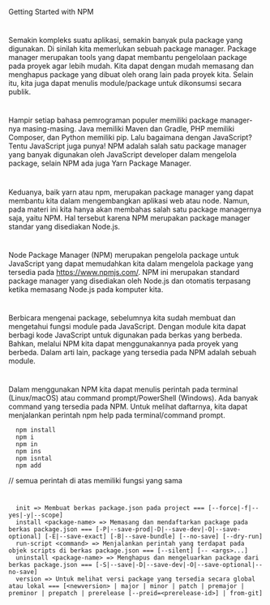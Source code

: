 Getting Started with NPM

#

Semakin kompleks suatu aplikasi, semakin banyak pula package yang digunakan. Di sinilah kita memerlukan sebuah package manager. Package manager merupakan tools yang dapat membantu pengelolaan package pada proyek agar lebih mudah. Kita dapat dengan mudah memasang dan menghapus package yang dibuat oleh orang lain pada proyek kita. Selain itu, kita juga dapat menulis module/package untuk dikonsumsi secara publik.

#

Hampir setiap bahasa pemrograman populer memiliki package manager-nya masing-masing. Java memiliki Maven dan Gradle, PHP memiliki Composer, dan Python memiliki pip. Lalu bagaimana dengan JavaScript? Tentu JavaScript juga punya! NPM adalah salah satu package manager yang banyak digunakan oleh JavaScript developer dalam mengelola package, selain NPM ada juga Yarn Package Manager.

#

Keduanya, baik yarn atau npm, merupakan package manager yang dapat membantu kita dalam mengembangkan aplikasi web atau node. Namun, pada materi ini kita hanya akan membahas salah satu package managernya saja, yaitu NPM. Hal tersebut karena NPM merupakan package manager standar yang disediakan Node.js.

#

Node Package Manager (NPM) merupakan pengelola package untuk JavaScript yang dapat memudahkan kita dalam mengelola package yang tersedia pada https://www.npmjs.com/. NPM ini merupakan standard package manager yang disediakan oleh Node.js dan otomatis terpasang ketika memasang Node.js pada komputer kita.

#

Berbicara mengenai package, sebelumnya kita sudah membuat dan mengetahui fungsi module pada JavaScript. Dengan module kita dapat berbagi kode JavaScript untuk digunakan pada berkas yang berbeda. Bahkan, melalui NPM kita dapat menggunakannya pada proyek yang berbeda. Dalam arti lain, package yang tersedia pada NPM adalah sebuah module.

#

Dalam menggunakan NPM kita dapat menulis perintah pada terminal (Linux/macOS) atau command prompt/PowerShell (Windows). Ada banyak command yang tersedia pada NPM. Untuk melihat daftarnya, kita dapat menjalankan perintah npm help pada terminal/command prompt.

      npm install
      npm i
      npm in
      npm ins
      npm isntal
      npm add

// semua perintah di atas memiliki fungsi yang sama

#

      init => Membuat berkas package.json pada project === [--force|-f|--yes|-y|--scope]
      install <package-name> => Memasang dan mendaftarkan package pada berkas package.json === [-P|--save-prod|-D|--save-dev|-O|--save-optional] [-E|--save-exact] [-B|--save-bundle] [--no-save] [--dry-run]
      run-script <command> => Menjalankan perintah yang terdapat pada objek scripts di berkas package.json === [--silent] [-- <args>...]
      uninstall <package-name> => Menghapus dan mengeluarkan package dari berkas package.json === [-S|--save|-D|--save-dev|-O|--save-optional|--no-save]
      version => Untuk melihat versi package yang tersedia secara global atau lokal === [<newversion> | major | minor | patch | premajor | preminor | prepatch | prerelease [--preid=<prerelease-id>] | from-git]
